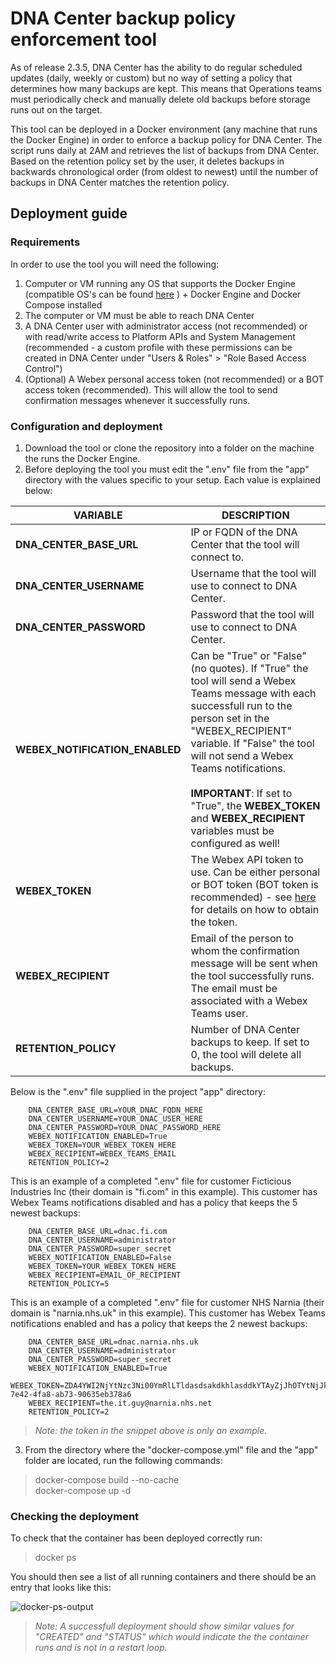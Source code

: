 # DNA Center backup policy enforcement tool

As of release 2.3.5, DNA Center has the ability to do regular scheduled updates (daily, weekly or custom) but no way of setting a policy that determines how many backups are kept. This means that Operations teams must periodically check and manually delete old backups before storage runs out on the target.

This tool can be deployed in a Docker environment (any machine that runs the Docker Engine) in order to enforce a backup policy for DNA Center. The script runs daily at 2AM and retrieves the list of backups from DNA Center. Based on the retention policy set by the user, it deletes backups in backwards chronological order (from oldest to newest) until the number of backups in DNA Center matches the retention policy.

## Deployment guide

### Requirements

In order to use the tool you will need the following:

1. Computer or VM running any OS that supports the Docker Engine (compatible OS's can be found [here](https://docs.docker.com/engine/install/) ) + Docker Engine and Docker Compose installed
2. The computer or VM must be able to reach DNA Center 
3. A DNA Center user with administrator access (not recommended) or with read/write access to Platform APIs and System Management (recommended - a custom profile with these permissions can be created in DNA Center under "Users & Roles" > "Role Based Access Control")
4. (Optional) A Webex personal access token (not recommended) or a BOT access token (recommended). This will allow the tool to send confirmation messages whenever it successfully runs.

### Configuration and deployment

1. Download the tool or clone the repository into a folder on the machine the runs the Docker Engine.
2. Before deploying the tool you must edit the ".env" file from the "app" directory with the values specific to your setup. Each value is explained below:

| VARIABLE | DESCRIPTION |
|----------|-------------|
| **DNA_CENTER_BASE_URL** | IP or FQDN of the DNA Center that the tool will connect to.|  
| **DNA_CENTER_USERNAME** | Username that the tool will use to connect to DNA Center.|  
| **DNA_CENTER_PASSWORD** | Password that the tool will use to connect to DNA Center.|  
| **WEBEX_NOTIFICATION_ENABLED** | Can be "True" or "False" (no quotes). If "True" the tool will send a Webex Teams message with each successfull run to the person set in the "WEBEX_RECIPIENT" variable. If "False" the tool will not send a Webex Teams notifications.<br><br>  **IMPORTANT**: If set to "True", the **WEBEX_TOKEN** and **WEBEX_RECIPIENT** variables must be configured as well! |  
| **WEBEX_TOKEN** | The Webex API token to use. Can be either personal or BOT token (BOT token is recommended) - see [here](https://developer.webex.com/docs/bots) for details on how to obtain the token.|  
| **WEBEX_RECIPIENT** | Email of the person to whom the confirmation message will be sent when the tool successfully runs. The email must be associated with a Webex Teams user.|  
| **RETENTION_POLICY** | Number of DNA Center backups to keep. If set to 0, the tool will delete all backups.|  

Below is the ".env" file supplied in the project "app" directory:

        DNA_CENTER_BASE_URL=YOUR_DNAC_FQDN_HERE  
        DNA_CENTER_USERNAME=YOUR_DNAC_USER_HERE  
        DNA_CENTER_PASSWORD=YOUR_DNAC_PASSWORD_HERE  
        WEBEX_NOTIFICATION_ENABLED=True  
        WEBEX_TOKEN=YOUR_WEBEX_TOKEN_HERE  
        WEBEX_RECIPIENT=WEBEX_TEAMS_EMAIL  
        RETENTION_POLICY=2  

This is an example of a completed ".env" file for customer Ficticious Industries Inc (their domain is "fi.com" in this example). This customer has Webex Teams notifications disabled and has a policy that keeps the 5 newest backups:

        DNA_CENTER_BASE_URL=dnac.fi.com  
        DNA_CENTER_USERNAME=administrator  
        DNA_CENTER_PASSWORD=super_secret  
        WEBEX_NOTIFICATION_ENABLED=False  
        WEBEX_TOKEN=YOUR_WEBEX_TOKEN_HERE  
        WEBEX_RECIPIENT=EMAIL_OF_RECIPIENT  
        RETENTION_POLICY=5  

This is an example of a completed ".env" file for customer NHS Narnia (their domain is "narnia.nhs.uk" in this example). This customer has Webex Teams notifications enabled and has a policy that keeps the 2 newest backups:

        DNA_CENTER_BASE_URL=dnac.narnia.nhs.uk  
        DNA_CENTER_USERNAME=administrator  
        DNA_CENTER_PASSWORD=super_secret  
        WEBEX_NOTIFICATION_ENABLED=True  
        WEBEX_TOKEN=ZDA4YWI2NjYtNzc3Ni00YmRlLTldasdsakdkhlasddkYTAyZjJhOTYtNjJk_PF84_cca99e60-7e42-4fa8-ab73-90635eb378a6  
        WEBEX_RECIPIENT=the.it.guy@narnia.nhs.net  
        RETENTION_POLICY=2  

>*Note: the token in the snippet above is only an example.*

3. From the directory where the "docker-compose.yml" file and the "app" folder are located, run the following commands:

>docker-compose build --no-cache  
>docker-compose up -d

### Checking the deployment

To check that the container has been deployed correctly run:

>docker ps

You should then see a list of all running containers and there should be an entry that looks like this:

![docker-ps-output](https://nca-dev.techsupport.co.uk/gitlab/DNAC/backup-policy-tool/-/raw/master/images/docker-ex.PNG)

>*Note: A successfull deployment should show similar values for "CREATED" and "STATUS" which would indicate the the container runs and is not in a restart loop.*
